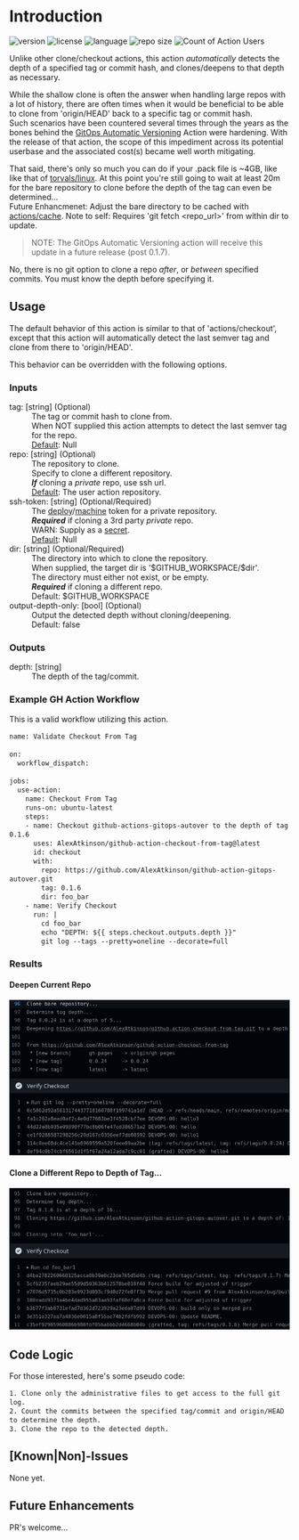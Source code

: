 # Introduction

![version](https://img.shields.io/github/v/release/AlexAtkinson/github-action-checkout-from-tag?style=flat-square)
![license](https://img.shields.io/github/license/AlexAtkinson/github-action-checkout-from-tag?style=flat-square)
![language](https://img.shields.io/github/languages/top/AlexAtkinson/github-action-checkout-from-tag?style=flat-square)
![repo size](https://img.shields.io/github/repo-size/AlexAtkinson/github-action-checkout-from-tag?style=flat-square)
![Count of Action Users](https://img.shields.io/endpoint?url=https://AlexAtkinson.github.io/github-action-checkout-from-tag/github-action-checkout-from-tag.json&style=flat-square)
<!-- https://github.com/marketplace/actions/count-action-users -->
<!-- ![HitCount](https://hits.dwyl.com/AlexAtkinson/github-action-checkout-from-tag.svg?style=flat-square) -->

Unlike other clone/checkout actions, this action _automatically_ detects the depth of a specified tag or commit hash, and clones/deepens to that depth as necessary.

While the shallow clone is often the answer when handling large repos with a lot of history, there are often times when it would be beneficial to be able to clone from 'origin/HEAD' back to a specific tag or commit hash.<br>
Such scenarios have been countered several times through the years as the bones behind the [GitOps Automatic Versioning](https://github.com/marketplace/actions/gitops-automatic-versioning) Action were hardening. With the release of that action, the scope of this impediment across its potential userbase and the associated cost(s) became well worth mitigating.

That said, there's only so much you can do if your .pack file is ~4GB, like like that of [torvals/linux](https://github.com/torvalds/linux). At this point you're still going to wait at least 20m for the bare repository to clone before the depth of the tag can even be determined...<br>
Future Enhancmenet: Adjust the bare directory to be cached with [actions/cache](https://github.com/marketplace/actions/cache). Note to self: Requires 'git fetch <repo_url>' from within dir to update.

> NOTE: The GitOps Automatic Versioning action will receive this update in a future release (post 0.1.7).

No, there is no git option to clone a repo _after_, or _between_ specified commits. You must know the depth before specifying it.

## Usage

The default behavior of this action is similar to that of 'actions/checkout', except that this action will automatically detect the last semver tag and clone from there to 'origin/HEAD'.

This behavior can be overridden with the following options.

### Inputs

<dl>
  <dt>tag: [string] (Optional)</dt>
    <dd>The tag or commit hash to clone from.<br>
    When NOT supplied this action attempts to detect the last semver tag for the repo.<br>
    <u>Default</u>: Null
    </dd>
  <dt>repo: [string] (Optional)</dt>
    <dd>The repository to clone.<br>
    Specify to clone a different repository.<br>
    <b><i>If</b></i> cloning a <i>private</i> repo, use ssh url.<br>
    <u>Default</u>: The user action repository.
    </dd>
  <dt>ssh-token: [string] (Optional/Required)</dt>
    <dd>The <a href="https://docs.github.com/en/developers/overview/managing-deploy-keys#deploy-keys">deploy</a>/<a href="https://docs.github.com/en/developers/overview/managing-deploy-keys#machine-users">machine</a> token for a private repository.<br>
    <b><i>Required</i></b> if cloning a 3rd party <i>private</i> repo.<br>
    WARN: Supply as a <a href="https://docs.github.com/en/actions/using-workflows/workflow-syntax-for-github-actions#example-using-secrets">secret</a>.<br>
    <u>Default</u>: Null
    </dd>
  <dt>dir: [string] (Optional/Required)</dt>
    <dd>The directory into which to clone the repository.<br>
    When supplied, the target dir is '$GITHUB_WORKSPACE/$dir'.<br>
    The directory must either not exist, or be empty.<br>
    <b><i>Required</i></b> if cloning a different repo.<br>
    Default: $GITHUB_WORKSPACE
    </dd>
  <dt>output-depth-only: [bool] (Optional)</dt>
    <dd>Output the detected depth without cloning/deepening.<br>
    Default: false
    </dd>
</dl>

### Outputs

<dl>
  <dt>depth: [string]</dt>
    <dd>The depth of the tag/commit.</dd>
</dl>

### Example GH Action Workflow

This is a valid workflow utilizing this action.

    name: Validate Checkout From Tag

    on:
      workflow_dispatch:

    jobs:
      use-action:
        name: Checkout From Tag
        runs-on: ubuntu-latest
        steps:
        - name: Checkout github-actions-gitops-autover to the depth of tag 0.1.6
          uses: AlexAtkinson/github-action-checkout-from-tag@latest
          id: checkout
          with:
            repo: https://github.com/AlexAtkinson/github-action-gitops-autover.git
            tag: 0.1.6
            dir: foo_bar
        - name: Verify Checkout
          run: |
            cd foo_bar
            echo "DEPTH: ${{ steps.checkout.outputs.depth }}"
            git log --tags --pretty=oneline --decorate=full

### Results

#### Deepen Current Repo
![Current Repo](./resources/images/verify-no-input.png)

#### Clone a Different Repo to Depth of Tag...

![Different Repo](./resources/images/verify-diff-repo.png)



## Code Logic

For those interested, here's some pseudo code:

    1. Clone only the administrative files to get access to the full git log.
    2. Count the commits between the specified tag/commit and origin/HEAD to determine the depth.
    3. Clone the repo to the detected depth.

## [Known|Non]-Issues

None yet.

## Future Enhancements

PR's welcome...

